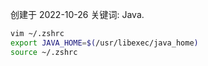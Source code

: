 创建于 2022-10-26
关键词: Java.

```sh
vim ~/.zshrc
export JAVA_HOME=$(/usr/libexec/java_home)
source ~/.zshrc
```



